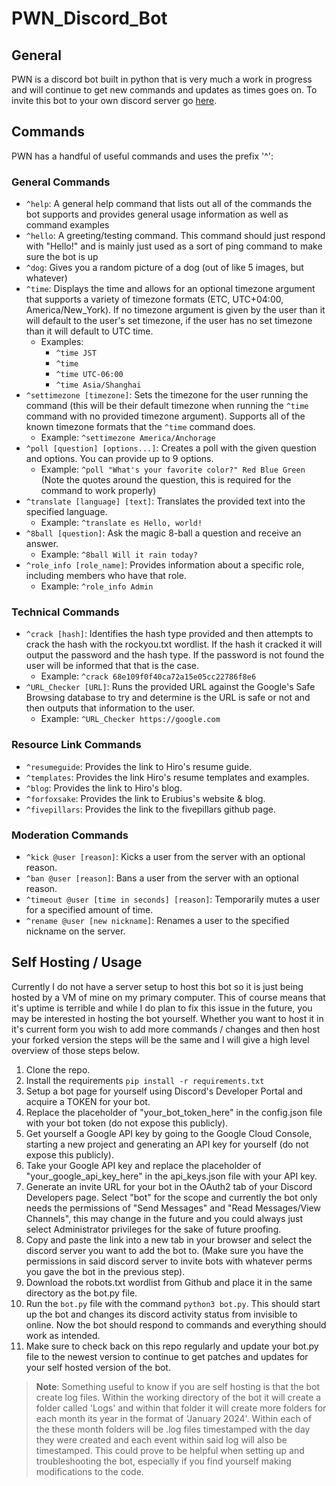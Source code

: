 # PWN_Discord_Bot

## General
PWN is a discord bot built in python that is very much a work in progress and will continue to get new commands and updates as times goes on. To invite this bot to your own discord server go [here](https://discord.com/api/oauth2/authorize?client_id=1190778555903258765&permissions=3072&scope=bot).

## Commands
PWN has a handful of useful commands and uses the prefix '^':

### General Commands
- `^help`: A general help command that lists out all of the commands the bot supports and provides general usage information as well as command examples
- `^hello`: A greeting/testing command. This command should just respond with "Hello!" and is mainly just used as a sort of ping command to make sure the bot is up
- `^dog`: Gives you a random picture of a dog (out of like 5 images, but whatever) 
- `^time`: Displays the time and allows for an optional timezone argument that supports a variety of timezone formats (ETC, UTC+04:00, America/New_York). If no timezone argument is given by the user than it will default to the user's set timezone, if the user has no set timezone than it will default to UTC time.
    - Examples:
        - `^time JST`
        - `^time`
        - `^time UTC-06:00`
        - `^time Asia/Shanghai`
- `^settimezone [timezone]`: Sets the timezone for the user running the command (this will be their default timezone when running the `^time` command with no provided timezone argument). Supports all of the known timezone formats that the `^time` command does.
    - Example: `^settimezone America/Anchorage`
- `^poll [question] [options...]`: Creates a poll with the given question and options. You can provide up to 9 options.
    - Example: `^poll "What's your favorite color?" Red Blue Green` (Note the quotes around the question, this is required for the command to work properly)
- `^translate [language] [text]`: Translates the provided text into the specified language.
    - Example: `^translate es Hello, world!`
- `^8ball [question]`: Ask the magic 8-ball a question and receive an answer.
    - Example: `^8ball Will it rain today?`
- `^role_info [role_name]`: Provides information about a specific role, including members who have that role.
    - Example: `^role_info Admin`
### Technical Commands
- `^crack [hash]`: Identifies the hash type provided and then attempts to crack the hash with the rockyou.txt wordlist. If the hash it cracked it will output the password and the hash type. If the password is not found the user will be informed that that is the case.
    - Example: `^crack 68e109f0f40ca72a15e05cc22786f8e6`
- `^URL_Checker [URL]`: Runs the provided URL against the Google's Safe Browsing database to try and determine is the URL is safe or not and then outputs that information to the user.
    - Example: `^URL_Checker https://google.com`

### Resource Link Commands
- `^resumeguide`: Provides the link to Hiro's resume guide.
- `^templates`: Provides the link Hiro's resume templates and examples.
- `^blog`: Provides the link to Hiro's blog.
- `^forfoxsake`: Provides the link to Erubius's website & blog.
- `^fivepillars`: Provides the link to the fivepillars github page.

### Moderation Commands 
- `^kick @user [reason]`: Kicks a user from the server with an optional reason.
- `^ban @user [reason]`: Bans a user from the server with an optional reason.
- `^timeout @user [time in seconds] [reason]`: Temporarily mutes a user for a specified amount of time.
- `^rename @user [new nickname]`: Renames a user to the specified nickname on the server.

## Self Hosting / Usage
Currently I do not have a server setup to host this bot so it is just being hosted by a VM of mine on my primary computer. This of course means that it's uptime is terrible and while I do plan to fix this issue in the future, you may be interested in hosting the bot yourself. Whether you want to host it in it's current form you wish to add more commands / changes and then host your forked version the steps will be the same and I will give a high level overview of those steps below.

1. Clone the repo.
2. Install the requirements `pip install -r requirements.txt`
3. Setup a bot page for yourself using Discord's Developer Portal and acquire a TOKEN for your bot.
4. Replace the placeholder of "your_bot_token_here" in the config.json file with your bot token (do not expose this publicly).
5. Get yourself a Google API key by going to the Google Cloud Console, starting a new project and generating an API key for yourself (do not expose this publicly).
6. Take your Google API key and replace the placeholder of "your_google_api_key_here" in the api_keys.json file with your API key.
7. Generate an invite URL for your bot in the OAuth2 tab of your Discord Developers page. Select "bot" for the scope and currently the bot only needs the permissions of "Send Messages" and "Read Messages/View Channels", this may change in the future and you could always just select Administrator privileges for the sake of future proofing.
8. Copy and paste the link into a new tab in your browser and select the discord server you want to add the bot to. (Make sure you have the permissions in said discord server to invite bots with whatever perms you gave the bot in the previous step).
9. Download the robots.txt wordlist from Github and place it in the same directory as the bot.py file.
10. Run the `bot.py` file with the command `python3 bot.py`. This should start up the bot and changes its discord activity status from invisible to online. Now the bot should respond to commands and everything should work as intended.
11. Make sure to check back on this repo regularly and update your bot.py file to the newest version to continue to get patches and updates for your self hosted version of the bot. 

> **Note**: Something useful to know if you are self hosting is that the bot create log files. Within the working directory of the bot it will create a folder called 'Logs' and within that folder it will create more folders for each month its year in the format of 'January 2024'. Within each of the these month folders will be .log files timestamped with the day they were created and each event within said log will also be timestamped. This could prove to be helpful when setting up and troubleshooting the bot, especially if you find yourself making modifications to the code. 
